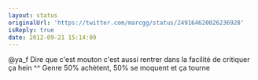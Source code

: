 ```yaml
---
layout: status
originalUrl: 'https://twitter.com/marcgg/status/249164620026236928'
isReply: true
date: 2012-09-21 15:14:09
---
```


@ya_f Dire que c'est mouton c'est aussi rentrer dans la facilité de critiquer ça hein ^^ Genre 50% achètent, 50% se moquent et ça tourne
